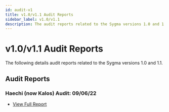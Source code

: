 ```yaml
---
id: audit-v1
title: v1.0/v1.1 Audit Reports
sidebar_label: v1.0/v1.1
description: The audit reports related to the Sygma versions 1.0 and 1.1.
---
```


# v1.0/v1.1 Audit Reports

The following details audit reports related to the Sygma versions 1.0 and 1.1.

## Audit Reports

<!-- spellchecker-disable -->
### Haechi (now Kalos) Audit: 09/06/22
<!-- spellchecker-enable -->

- [View Full Report](/assets/[HAECHI%20AUDIT]%20Sygma%20Audit%20Report%20v1.1.pdf)
